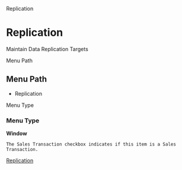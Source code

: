 
Replication
# Replication


Maintain Data Replication Targets

Menu Path
## Menu Path



- Replication

Menu Type
### Menu Type

**Window**

```
The Sales Transaction checkbox indicates if this item is a Sales Transaction.
```

[Replication](../../functional-guide/window/window-replication.md)